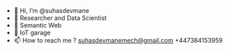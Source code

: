 - 👋 Hi, I’m @suhasdevmane
- 👀 Researcher and Data Scientist
- 🌱 Semantic Web
- 💞️ IoT garage
- 📫 How to reach me ?
suhasdevmanemech@gmail.com
+447384153959

<!---
suhasdevmane/suhasdevmane is a ✨ special ✨ repository because its `README.md` (this file) appears on your GitHub profile.
You can click the Preview link to take a look at your changes.
--->
